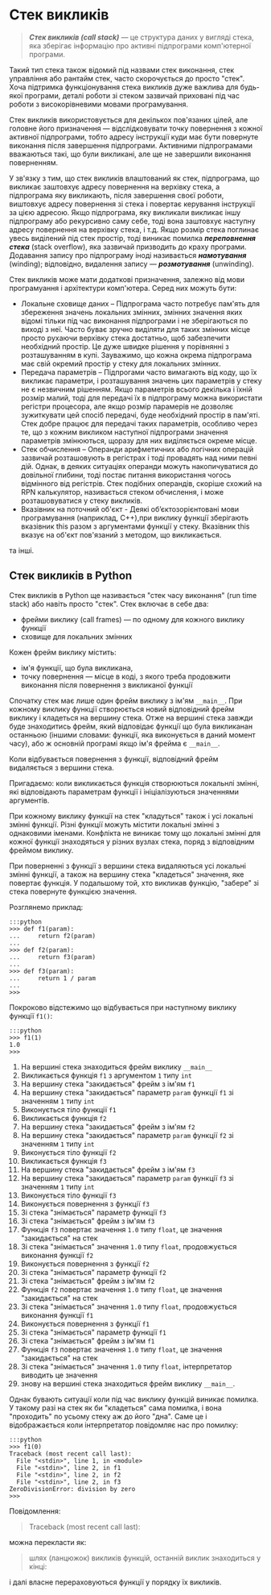 # Стек викликів

> ***Стек викликів (call stack)*** — це структура даних у вигляді стека, яка зберігає інформацію про активні підпрограми комп'ютерної програми. 

Такий тип стека також відомий під назвами стек виконання, стек управління або рантайм стек, часто скорочується до просто "стек". 
Хоча підтримка функціонування стека викликів дуже важлива для будь-якої програми, деталі роботи зі стеком зазвичай приховані під час роботи з високорівневими мовами програмування. 

Стек викликів використовується для декількох пов'язаних цілей, але головне його призначення — відслідковувати точку повернення з кожної активної підпрограми, тобто адресу інструкції куди має бути повернуте виконання після завершення підпрограми. Активними підпрограмами вважаються такі, що були викликані, але ще не завершили виконання поверненням. 

	
У зв'язку з тим, що стек викликів влаштований як стек, підпрограма, що викликає заштовхує адресу повернення на верхівку стека, а підпрограма яку викликають, після завершення своєї роботи, виштовхує адресу повернення зі стека і повертає керування інструкції за цією адресою. Якщо підпрограма, яку викликали викликає іншу підпрограму або рекурсивно саму себе, тоді вона заштовхує наступну адресу повернення на верхівку стека, і т.д. Якщо розмір стека поглинає увесь виділений під стек простір, тоді виникає помилка ***переповнення стека*** (stack overflow), яка зазвичай призводить до краху програми. Додавання запису про підпрограму іноді називається ***намотування*** (winding); відповідно, видалення запису — ***розмотування*** (unwinding). 

Стек викликів може мати додаткові призначення, залежно від мови програмуання і архітектури комп'ютера. Серед них можуть бути: 

* Локальне сховище даних – Підпрограма часто потребує пам'ять для збереження значень локальних змінних, змінних значення яких відомі тільки під час виконання підпрограми і не зберігаються по виході з неї. Часто буває зручно виділяти для таких змінних місце просто рухаючи верхівку стека достатньо, щоб забезпечити необхідний простір. Це дуже швидке рішення у порівнянні з розташуванням в купі. Зауважимо, що кожна окрема підпрограма має свій окремий простір у стеку для локальних змінних.
* Передача параметрів – Підпрогами часто вимагають від коду, що їх викликає параметри, і розташування значень цих параметрів у стеку не є незвичним рішенням. Якщо параметрів всього декілька і їхній розмір малий, тоді для передачі їх в підпрограму можна використати регістри процесора, але якщо розмір парамерів не дозволяє зужиткувати цей спосіб передачі, буде необхідний простір в пам'яті. Стек добре працює для передачі таких параметрів, особливо через те, що з кожним викликом наступної підпрограми значення параметрів змінюються, щоразу для них виділяється окреме місце.
* Стек обчислення – Операнди арифметичних або логічних операцій зазвичай розташовують в регістрах і тоді провадять над ними певні дій. Однак, в деяких ситуаціях операнди можуть накопичуватися до довільної глибини, тоді постає питання використання чогось відмінного від регістрів. Стек подібних операндів, скоріше схожий на RPN калькулятор, називається стеком обчислення, і може розташовуватися у стеку викликів.
* Вказівник на поточний об'єкт - Деякі об’єктозорієнтовані мови програмування (наприклад, C++),при виклику функції зберігають вказівник this разом з аргументами функції у стеку. Вказівник this вказує на об'єкт пов'язаний з методом, що викликається.

та інші.

## Стек викликів в Python

Стек викликів в Python ще називається "стек часу виконання" (run time stack) або навіть просто "стек". 
Стек включає в себе два:

- фрейми виклику (call frames) — по одному для кожного виклику функції
- сховище для локальних змінних

Кожен фрейм виклику містить:

- ім'я функції, що була викликана, 
- точку повернення — місце в коді, з якого треба продовжити виконання після повернення з викликаної функції 

Спочатку стек має лише один фрейм виклику з ім'ям `__main__`. 
При кожному виклику функції створюється новий відповідний фрейм виклику і кладеться на вершину стека. 
Отже на вершині стека завжди буде знаходитись фрейм, який відповідає функції що була викликанан останньою 
(іншими словами: функції, яка виконується в даний момент часу), 
або ж основній програмі якщо ім'я фрейма є `__main__`. 

Коли відбувається повернення з функції, відповідний фрейм видаляється з вершини стека. 

Пригадаємо: коли викликається функція створюються локальнлі змінні, 
які відповідають параметрам функції і ініціалізуються значеннями аргументів. 

При кожному виклику функції на стек "кладуться" також і усі локальні змінні функції. 
Різні функції можуть містити локальні змінні з однаковими іменами. 
Конфлікта не виникає тому що локальні змінні для кожної функції знаходяться у різних вузлах стека, 
поряд з відповідним фреймом виклику. 

При поверненні з функції з вершини стека видаляються усі локальні змінні функції, 
а також на вершину стека "кладеться" значення, яке повертає функція. 
У подальшому той, хто викликав функцію, "забере" зі стека повернуте функцією значення. 

Розглянемо приклад:

	:::python
	>>> def f1(param):
	...     return f2(param)
	...
	>>> def f2(param):
	...     return f3(param)
	...
	>>> def f3(param):
	...     return 1 / param
	...
	>>>
	
Покроково відстежимо що відбувається при наступному виклику функції `f1()`: 

	:::python
	>>> f1(1)
	1.0
	>>>

1. На вершині стека знаходиться фрейм виклику `__main__`
1. Викликається функція `f1` з аргументом `1` типу `int`
1. На вершину стека "закидається" фрейм з ім'ям `f1`
1. На вершину стека "закидається" параметр `param` функції `f1` зі значенням `1` типу `int`
1. Виконується тіло функції `f1`
1. Викликається функція `f2`
1. На вершину стека "закидається" фрейм з ім'ям `f2`
1. На вершину стека "закидається" параметр `param` функції `f2` зі значенням `1` типу `int`
1. Виконується тіло функції `f2`
1. Викликається функція `f3`
1. На вершину стека "закидається" фрейм з ім'ям `f3`
1. На вершину стека "закидається" параметр `param` функції `f3` зі значенням `1` типу `int`
1. Виконується тіло функції `f3`
1. Виконується повернення з функції `f3`
1. Зі стека "знімається" параметр функції `f3`
1. Зі стека "знімається" фрейм з ім'ям `f3`
1. Функція `f3` повертає значення `1.0` типу `float`, це значення "закидається" на стек
1. Зі стека "знімається" значення `1.0` типу `float`, продовжується виконання функції `f2`
1. Виконується повернення з функції `f2`
1. Зі стека "знімається" параметр функції `f2`
1. Зі стека "знімається" фрейм з ім'ям `f2`
1. Функція `f2` повертає значення `1.0` типу `float`, це значення "закидається" на стек
1. Зі стека "знімається" значення `1.0` типу `float`, продовжується виконання функції `f1`
1. Виконується повернення з функції `f1`
1. Зі стека "знімається" параметр функції `f1`
1. Зі стека "знімається" фрейм з ім'ям `f1`
1. Функція `f3` повертає значення `1.0` типу `float`, це значення "закидається" на стек
1. Зі стека "знімається" значення `1.0` типу `float`, інтерпретатор виводить це значення
1. знову на вершині стека знаходиться фрейм виклику `__main__`. 

Однак бувають ситуації коли під час виклику функцій виникає помилка. 
У такому разі на стек як би "кладеться" сама помилка, 
і вона "проходить" по усьому стеку аж до його "дна". 
Саме це і відображається коли інтерпретатор повідомляє нас про помилку:

	:::python
	>>> f1(0)
	Traceback (most recent call last):
	  File "<stdin>", line 1, in <module>
	  File "<stdin>", line 2, in f1
	  File "<stdin>", line 2, in f2
	  File "<stdin>", line 2, in f3
	ZeroDivisionError: division by zero
	>>>
	
Повідомлення:

> Traceback (most recent call last):

можна перекласти як:

> шлях (ланцюжок) викликів функцій, останній виклик знаходиться у кінці:

і далі власне перераховуються функції у порядку їх викликів. 
